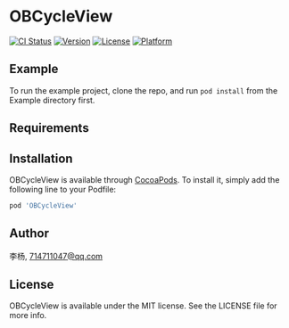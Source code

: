 # OBCycleView

[![CI Status](https://img.shields.io/travis/李杨/OBCycleView.svg?style=flat)](https://travis-ci.org/李杨/OBCycleView)
[![Version](https://img.shields.io/cocoapods/v/OBCycleView.svg?style=flat)](https://cocoapods.org/pods/OBCycleView)
[![License](https://img.shields.io/cocoapods/l/OBCycleView.svg?style=flat)](https://cocoapods.org/pods/OBCycleView)
[![Platform](https://img.shields.io/cocoapods/p/OBCycleView.svg?style=flat)](https://cocoapods.org/pods/OBCycleView)

## Example

To run the example project, clone the repo, and run `pod install` from the Example directory first.

## Requirements

## Installation

OBCycleView is available through [CocoaPods](https://cocoapods.org). To install
it, simply add the following line to your Podfile:

```ruby
pod 'OBCycleView'
```

## Author

李杨, 714711047@qq.com

## License

OBCycleView is available under the MIT license. See the LICENSE file for more info.
